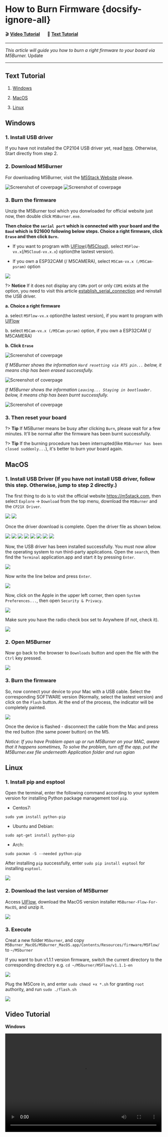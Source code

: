 # How to Burn Firmware {docsify-ignore-all}

<!-- **[Windows](#Windows)**&nbsp;&nbsp;&nbsp;&nbsp;&nbsp;&nbsp;**[MacOS](#MacOS)**&nbsp;&nbsp;&nbsp;&nbsp;&nbsp;&nbsp;**[Linux](#Linux)** -->

:clapper: **[Video Tutorial](#Video-Tutorial)**&nbsp;&nbsp;&nbsp;&nbsp;&nbsp;&nbsp;:memo: **[Text Tutorial](#Text-Tutorial)**

***

*This article will guide you how to burn a right firmware to your board via M5Burner.*
Update 
***

## Text Tutorial

1. [Windows](#Windows)

2. [MacOS](#MacOS)

3. [Linux](#Linux)

## Windows

### 1. Install USB driver

If you have not installed the CP2104 USB driver yet, read [here](en/related_documents/establish_serial_connection). Otherwise, Start directly from step 2.

### 2. Download M5Burner

For downloading M5Burner, visit the [M5Stack Website](http://www.m5stack.com) please.

<img src="assets/img/getting_started_pics/how_to_burn_firmware/download_M5Burner.webp" alt="Screenshot of coverpage" title="Cover page">

<img src="assets/img/getting_started_pics/how_to_burn_firmware/download_M5Burner_02.webp" alt="Screenshot of coverpage" title="Cover page">

### 3. Burn the firmware

Unzip the M5Burner tool which you donwloaded for official website just now, then double click `M5Burner.exe`.

**Then choice the `serial port` which is connected with your board and the `Baud` which is 921600 following below steps. Choice a right firmware, click `Erase` and then click `Burn`.**

- If you want to program with [UIFlow](http://flow.m5stack.com)(/[M5Cloud](http://cloud.m5stack.com)), select `M5Flow-vx.x`(/`M5Cloud-vx.x.x`) option(the lastest version).

- If you own a ESP32CAM (/ M5CAMERA), select `M5Cam-vx.x (/M5Cam-psram)` option


<img src="assets/img/getting_started_pics/how_to_burn_firmware/burn_flow_firmware.gif">

?> **Notice** If it does not display any ``COMx`` port or only ``COM1`` exists at the option, you need to visit this article [establish_serial_connection](/en/related_documents/establish_serial_connection) and reinstall the USB driver.

**a. Choice a right firmware**

a. select `M5Flow-vx.x` option(the lastest version), if you want to program with [UIFlow](http://flow.m5stack.com)

b. select `M5Cam-vx.x (/M5Cam-psram)` option, if you own a ESP32CAM (/ M5CAMERA)

**b. Click `Erase`**


<img src="assets/img/getting_started_pics/how_to_burn_firmware/burn_firmware_01.webp" alt="Screenshot of coverpage" title="Cover page">

*If M5Burner shows the information `Hard resetting via RTS pin...` below, it means chip has been erased successfully.*


<img src="assets/img/getting_started_pics/how_to_burn_firmware/burn_firmware_04.webp" alt="Screenshot of coverpage" title="Cover page">

*If M5Burner shows the information `Leaving... Staying in bootloader.` below, it means chip has been burnt successfully.*


<img src="assets/img/getting_started_pics/how_to_burn_firmware/burn_firmware_05.webp" alt="Screenshot of coverpage" title="Cover page">

### 3. Then reset your board

?> **Tip**
If M5Burner means be busy after clicking `Burn`, please wait for a few minutes. It'll be normal after the firmware has been burnt successfully.

?> **Tip** If the burning procedure has been interrupted(like `M5Burner has been closed suddenly...`), it's better to burn your board again.

## MacOS

### 1. Install USB Driver (If you have not install USB driver, follow this step. Otherwise, jump to step 2 directly.)

The first thing to do is to visit the official website https://m5stack.com, then select `Explore` -> `Download` from the top menu, download the `M5Burner` and the `CP21X Driver`.

<img src="assets/img/getting_started_pics/how_to_burn_firmware/burn_firmware_mac_01.webp">

<img src="assets/img/getting_started_pics/how_to_burn_firmware/burn_firmware_mac_02.webp">

Once the driver download is complete. Open the driver file as shown below.

<img src="assets/img/getting_started_pics/how_to_burn_firmware/burn_firmware_mac_03.webp">

<img src="assets/img/getting_started_pics/how_to_burn_firmware/burn_firmware_mac_04.webp">

<img src="assets/img/getting_started_pics/how_to_burn_firmware/burn_firmware_mac_05.webp">

<img src="assets/img/getting_started_pics/how_to_burn_firmware/burn_firmware_mac_06.webp">

<img src="assets/img/getting_started_pics/how_to_burn_firmware/burn_firmware_mac_07.webp">

<img src="assets/img/getting_started_pics/how_to_burn_firmware/burn_firmware_mac_08.webp">

<img src="assets/img/getting_started_pics/how_to_burn_firmware/burn_firmware_mac_09.webp">

<img src="assets/img/getting_started_pics/how_to_burn_firmware/burn_firmware_mac_10.webp">

Now, the USB driver has been installed successfully. You must now allow the operating system to run third-party applications. Open the `search`, then find the `Terminal` application.app and start it by pressing `Enter`.

<img src="assets/img/getting_started_pics/how_to_burn_firmware/burn_firmware_mac_11.webp">

Now write the line below and press `Enter`.

<img src="assets/img/getting_started_pics/how_to_burn_firmware/burn_firmware_mac_12.webp">

Now, click on the Apple in the upper left corner, then open `System Preferences...`, then open `Security & Privacy`.

<img src="assets/img/getting_started_pics/how_to_burn_firmware/burn_firmware_mac_13.webp">

Make sure you have the radio check box set to Anywhere (if not, check it).

<img src="assets/img/getting_started_pics/how_to_burn_firmware/burn_firmware_mac_14.webp">

### 2. Open M5Burner

Now go back to the browser to `Downloads` button and open the file with the `Ctrl` key pressed.


<img src="assets/img/getting_started_pics/how_to_burn_firmware/burn_firmware_mac_15.webp">

### 3. Burn the firmware

So, now connect your device to your Mac with a USB cable. Select the corresponding SOFTWARE version (Normally, select the lastest version) and click on the `Flash` button. At the end of the process, the indicator will be completely painted.

<img src="assets/img/getting_started_pics/how_to_burn_firmware/burn_firmware_mac_16.webp">

Once the device is flashed - disconnect the cable from the Mac and press the red button (the same power button) on the M5.

*Notice: If you have Problem open up or run M5Burner on your MAC, aware that it happens sometimes, To solve the problem, turn off the app, put the M5Burner.exe file underneath Application folder and run agian*

## Linux

### 1. Install pip and esptool

Open the terminal, enter the following command according to your system version for installing Python package management tool `pip`.

* Centos7:

```shell
sudo yum install python-pip
```

* Ubuntu and Debian:

```shell
sudo apt-get install python-pip
```

* Arch:

```shell
sudo pacman -S --needed python-pip
```

After installing `pip` successfully, enter `sudo pip install esptool` for installing `esptool`.

<img src="assets/img/getting_started_pics/how_to_burn_firmware/burn_firmware_11.webp">

### 2. Download the last version of M5Burner

Access [UIFlow](http://www.m5stack.com), download the MacOS version installer `M5Burner-Flow-For-MacOS`, and unzip it.

<img src="assets/img/getting_started_pics/how_to_burn_firmware/burn_firmware_10.webp">

### 3. Execute

Creat a new folder `M5burner`, and copy `M5Burner_MacOS/M5Burner_MacOS.app/Contents/Resources/firmware/M5Flow/` to `~/M5burner`

If you want to bun v1.1.1 version firmware, switch the current directory to the corresponding directory e.g. `cd ~/M5burner/M5Flow/v1.1.1-en`

<img src="assets/img/getting_started_pics/how_to_burn_firmware/burn_firmware_13.webp">

Plug the M5Core in, and enter `sudo chmod +x *.sh` for granting `root` authority, and run `sudo ./flash.sh`

<img src="assets/img/getting_started_pics/how_to_burn_firmware/burn_firmware_12.webp">

## Video Tutorial

**Windows**

<video width="500" height="315" controls>
    <source src="https://m5stack.oss-cn-shenzhen.aliyuncs.com/video/%E6%95%99%E7%A8%8B/Firmware%20Upgrade/A1%20-%20Firmware%20Upgrade.mp4" type="video/mp4">
</video>